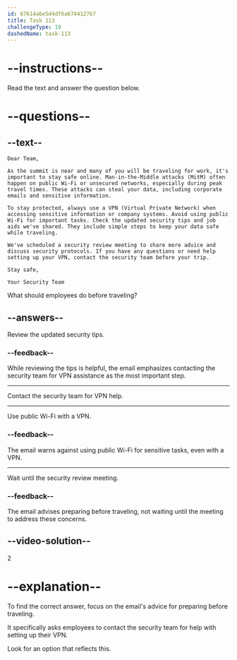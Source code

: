 ```yaml
---
id: 67614a6e5d4df6a6744127b7
title: Task 113
challengeType: 19
dashedName: task-113
---
```


<!-- READING -->

# --instructions--

Read the text and answer the question below.

# --questions--

## --text--

`Dear Team,`

`As the summit is near and many of you will be traveling for work, it's important to stay safe online. Man-in-the-Middle attacks (MitM) often happen on public Wi-Fi or unsecured networks, especially during peak travel times. These attacks can steal your data, including corporate emails and sensitive information.`

`To stay protected, always use a VPN (Virtual Private Network) when accessing sensitive information or company systems. Avoid using public Wi-Fi for important tasks. Check the updated security tips and job aids we've shared. They include simple steps to keep your data safe while traveling.`

`We've scheduled a security review meeting to share more advice and discuss security protocols. If you have any questions or need help setting up your VPN, contact the security team before your trip.`

`Stay safe,`

`Your Security Team`

What should employees do before traveling?

## --answers--

Review the updated security tips.

### --feedback--

While reviewing the tips is helpful, the email emphasizes contacting the security team for VPN assistance as the most important step.

---

Contact the security team for VPN help.

---

Use public Wi-Fi with a VPN.

### --feedback--

The email warns against using public Wi-Fi for sensitive tasks, even with a VPN.

---

Wait until the security review meeting.

### --feedback--

The email advises preparing before traveling, not waiting until the meeting to address these concerns.

## --video-solution--

2

# --explanation--

To find the correct answer, focus on the email's advice for preparing before traveling.

It specifically asks employees to contact the security team for help with setting up their VPN.

Look for an option that reflects this.
